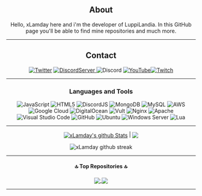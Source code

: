 <div align="center">
  
## About
Hello, xLamday here and i'm the developer of LuppiLandia. In this GitHub page you'll be able to find mine repositories and much more. 

-------------------

## Contact
<a href="https://twitter.com/LuppiLandia">![Twitter](https://img.shields.io/badge/LuppiLandia-%231DA1F2.svg?style=for-the-badge&logo=Twitter&logoColor=white)</a> <a href="https://discord.gg/PHBFAXh">![DiscordServer](https://img.shields.io/discord/587842272167723028?label=Discord%20Server&logo=Discord&colorB=5865F2&style=for-the-badge&logoColor=white)
</a>![Discord](https://img.shields.io/badge/xLamday%230446-%237289DA.svg?style=for-the-badge&logo=discord&logoColor=white)
<a href="https://www.youtube.com/channel/UCzA517J-RR2Yg7rrLQ0DNww">![YouTube](https://img.shields.io/youtube/channel/subscribers/UCzA517J-RR2Yg7rrLQ0DNww?style=for-the-badge&logo=YouTube&logoColor=red)</a><a href="https://www.youtube.com/channel/UCzA517J-RR2Yg7rrLQ0DNww">![Twitch](https://img.shields.io/twitch/status/xlamday?style=for-the-badge&logo=Twitch&logoColor=purple)</a>

-------------------

### Languages and Tools  
![JavaScript](https://img.shields.io/badge/javascript-%23323330.svg?style=for-the-badge&logo=javascript&logoColor=%23F7DF1E) ![HTML5](https://img.shields.io/badge/html5-%23E34F26.svg?style=for-the-badge&logo=html5&logoColor=white) ![DiscordJS](https://img.shields.io/badge/discord.js-%232C3454.svg?style=for-the-badge&logo=Discord&logoColor=Blue)  ![MongoDB](https://img.shields.io/badge/MongoDB-%234ea94b.svg?style=for-the-badge&logo=mongodb&logoColor=white) ![MySQL](https://img.shields.io/badge/mysql-%2300f.svg?style=for-the-badge&logo=mysql&logoColor=white) ![AWS](https://img.shields.io/badge/AWS-%23FF9900.svg?style=for-the-badge&logo=amazon-aws&logoColor=white) ![Google Cloud](https://img.shields.io/badge/GoogleCloud-%234285F4.svg?style=for-the-badge&logo=google-cloud&logoColor=white) ![DigitalOcean](https://img.shields.io/badge/DigitalOcean-%230167ff.svg?style=for-the-badge&logo=digitalOcean&logoColor=white) ![Vult](https://img.shields.io/badge/vultr-%23039BE5.svg?style=for-the-badge&logo=vultr) ![Nginx](https://img.shields.io/badge/nginx-%23009639.svg?style=for-the-badge&logo=nginx&logoColor=white) ![Apache](https://img.shields.io/badge/apache-%23D42029.svg?style=for-the-badge&logo=apache&logoColor=white) ![Visual Studio Code](https://img.shields.io/badge/VisualStudioCode-0078d7.svg?style=for-the-badge&logo=visual-studio-code&logoColor=white) ![GitHub](https://img.shields.io/badge/github-%23121011.svg?style=for-the-badge&logo=github&logoColor=white) ![Ubuntu](https://img.shields.io/badge/Ubuntu-E95420?style=for-the-badge&logo=ubuntu&logoColor=white) ![Windows Server](https://img.shields.io/badge/WindowsServer-056dff?style=for-the-badge&logo=windows&logoColor=white) ![Lua](https://img.shields.io/badge/Lua-2C2D72?style=for-the-badge&logo=lua&logoColor=white)
  
-------------------
  
<a href="https://github.com/xLamday/github-readme-stats"><img align="center" src="https://github-readme-stats.vercel.app/api?username=xLamday&show_icons=true&include_all_commits=true&theme=buefy&hide_border=true" alt="xLamday's github Stats" /></a> | <a href="https://github.com/xLamday/github-readme-stats"><img align="center" src="https://github-readme-stats.vercel.app/api/top-langs/?username=xLamday&layout=compact&theme=buefy&hide_border=true" /></a> 

![xLamday  github streak](https://github-readme-streak-stats.herokuapp.com/?user=xLamday&theme=radical&include_all_commits=true&count_private=true)
  
-----------------
  
#### 🔝 Top Repositories 🔝


<a href="https://github.com/xLamday/github-readme-stats">
  <img align="center" src="https://github-readme-stats.vercel.app/api/pin/?username=xLamday&repo=LuppiLandia-WindowsRDP&theme=buefy" />
</a>
<a href="https://github.com/anuraghazra/anuraghazra.github.io">
  <img align="center" src="https://github-readme-stats.vercel.app/api/pin/?username=xLamday&repo=LuppiLandia-LinuxRDP&theme=buefy" />
</a>
  
-----------------
  
 <div>
